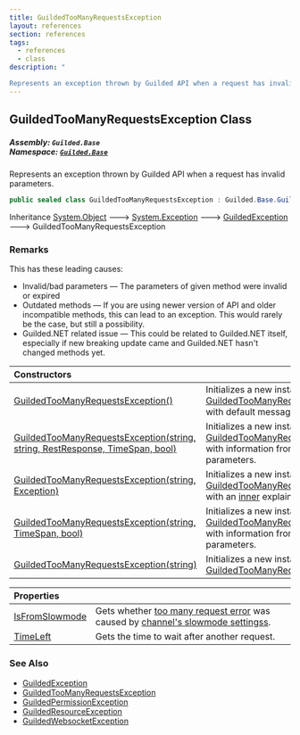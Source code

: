 ```yaml
---
title: GuildedTooManyRequestsException
layout: references
section: references
tags:
  - references
  - class
description: "

Represents an exception thrown by Guilded API when a request has invalid parameters."
---
```


## GuildedTooManyRequestsException Class
##### **Assembly:** `Guilded.Base`<br/>**Namespace:** [`Guilded.Base`](Guilded.Base 'Guilded.Base')

Represents an exception thrown by Guilded API when a request has invalid parameters.

```csharp
public sealed class GuildedTooManyRequestsException : Guilded.Base.GuildedException
```

Inheritance [System.Object](https://docs.microsoft.com/en-us/dotnet/api/System.Object 'System.Object') &#129106; [System.Exception](https://docs.microsoft.com/en-us/dotnet/api/System.Exception 'System.Exception') &#129106; [GuildedException](GuildedException 'Guilded.Base.GuildedException') &#129106; GuildedTooManyRequestsException

### Remarks
  
This has these leading causes:  
- Invalid/bad parameters — The parameters of given method were invalid or expired  
- Outdated methods — If you are using newer version of API and older incompatible methods, this can lead to an exception. This would rarely be the case, but still a possibility.  
- Guilded.NET related issue — This could be related to Guilded.NET itself, especially if new breaking update came and Guilded.NET hasn't changed methods yet.

| Constructors | |
| :--- | :--- |
| [GuildedTooManyRequestsException()](GuildedTooManyRequestsException.GuildedTooManyRequestsException() 'Guilded.Base.GuildedTooManyRequestsException.GuildedTooManyRequestsException()') | Initializes a new instance of [GuildedTooManyRequestsException](GuildedTooManyRequestsException 'Guilded.Base.GuildedTooManyRequestsException') with default message. |
| [GuildedTooManyRequestsException(string, string, RestResponse, TimeSpan, bool)](GuildedTooManyRequestsException.GuildedTooManyRequestsException(string,string,RestResponse,TimeSpan,bool) 'Guilded.Base.GuildedTooManyRequestsException.GuildedTooManyRequestsException(string, string, RestSharp.RestResponse, TimeSpan, bool)') | Initializes a new instance of [GuildedTooManyRequestsException](GuildedTooManyRequestsException 'Guilded.Base.GuildedTooManyRequestsException') with information from given parameters. |
| [GuildedTooManyRequestsException(string, Exception)](GuildedTooManyRequestsException.GuildedTooManyRequestsException(string,Exception) 'Guilded.Base.GuildedTooManyRequestsException.GuildedTooManyRequestsException(string, System.Exception)') | Initializes a new instance of [GuildedTooManyRequestsException](GuildedTooManyRequestsException 'Guilded.Base.GuildedTooManyRequestsException') with an [inner](GuildedTooManyRequestsException.GuildedTooManyRequestsException(string,Exception)#Guilded.Base.GuildedTooManyRequestsException.GuildedTooManyRequestsException(string,System.Exception).inner 'Guilded.Base.GuildedTooManyRequestsException.GuildedTooManyRequestsException(string, System.Exception).inner') explaining more. |
| [GuildedTooManyRequestsException(string, TimeSpan, bool)](GuildedTooManyRequestsException.GuildedTooManyRequestsException(string,TimeSpan,bool) 'Guilded.Base.GuildedTooManyRequestsException.GuildedTooManyRequestsException(string, TimeSpan, bool)') | Initializes a new instance of [GuildedTooManyRequestsException](GuildedTooManyRequestsException 'Guilded.Base.GuildedTooManyRequestsException') with information from given parameters. |
| [GuildedTooManyRequestsException(string)](GuildedTooManyRequestsException.GuildedTooManyRequestsException(string) 'Guilded.Base.GuildedTooManyRequestsException.GuildedTooManyRequestsException(string)') | Initializes a new instance of [GuildedTooManyRequestsException](GuildedTooManyRequestsException 'Guilded.Base.GuildedTooManyRequestsException'). |

| Properties | |
| :--- | :--- |
| [IsFromSlowmode](GuildedTooManyRequestsException.IsFromSlowmode 'Guilded.Base.GuildedTooManyRequestsException.IsFromSlowmode') | Gets whether [too many request error](GuildedTooManyRequestsException 'Guilded.Base.GuildedTooManyRequestsException') was caused by [channel's slowmode settingss](ServerChannel 'Guilded.Base.Servers.ServerChannel'). |
| [TimeLeft](GuildedTooManyRequestsException.TimeLeft 'Guilded.Base.GuildedTooManyRequestsException.TimeLeft') | Gets the time to wait after another request. |

### See Also
- [GuildedException](GuildedException 'Guilded.Base.GuildedException')
- [GuildedTooManyRequestsException](GuildedTooManyRequestsException 'Guilded.Base.GuildedTooManyRequestsException')
- [GuildedPermissionException](GuildedPermissionException 'Guilded.Base.GuildedPermissionException')
- [GuildedResourceException](GuildedResourceException 'Guilded.Base.GuildedResourceException')
- [GuildedWebsocketException](GuildedWebsocketException 'Guilded.Base.GuildedWebsocketException')